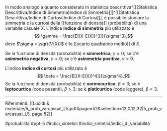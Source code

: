 In modo analogo a quanto considerato in statistica descrittiva^[[[Statistica Descrittiva/Indice di Simmetria|Indice di Simmetria]]]^[[[Statistica Descrittiva/Indice di Curtosi|Indice di Curtosi]]], è possibile studiare la simmetria e la curtosi della [[funzione di densità]] (probabilità) di una variabile casuale $X$. L'indice **indice di simmetria** più utilizzato è $$ \gamma = \frac{E[(X-E(X))^3]}{\sigma^3},$$dove $\sigma = \sqrt{V(X)}$ è lo [[scarto quadratico medio]] di $X$.

Se la funzione di densità (probabilità) è **simmetrica**, $\gamma = 0$; se c'è **asimmetria negativa**, $\gamma \lt 0$; se c'è **asimmetria positiva**, $\gamma \gt 0$.

L'indice **indice di curtosi** più utilizzato è $$ \beta = \frac{E[(X-E(X))^4]}{\sigma^4}.$$Se la funzione di densità (probabilità) è **normocurtica**, $\beta = 3$; se è **leptocurtica** (code pesanti), $\beta \gt 3$; se è **platicurtica** (code leggere), $\beta \lt 3$.

***
Riferimenti:
[[Lucidi & materiale/5_prob_varcasual_L5.pdf#page=52&selection=12,0,12,32|5_prob_varcasual_L5, page 52]]

#probabilità 
#ppt-5 
#indici_sintetici 
#indici_sintetici/indici_di_variabilità